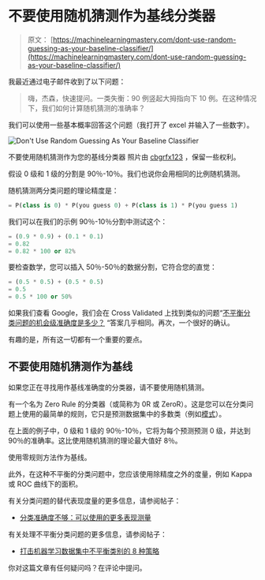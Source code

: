 # 不要使用随机猜测作为基线分类器

> 原文： [https://machinelearningmastery.com/dont-use-random-guessing-as-your-baseline-classifier/](https://machinelearningmastery.com/dont-use-random-guessing-as-your-baseline-classifier/)

我最近通过电子邮件收到了以下问题：

> 嗨，杰森，快速提问。一类失衡：90 例竖起大拇指向下 10 例。在这种情况下，我们如何计算随机猜测的准确率？

我们可以使用一些基本概率回答这个问题（我打开了 excel 并输入了一些数字）。

![Don't Use Random Guessing As Your Baseline Classifier](img/785ff78c162b78fabe10fb6476919d35.jpg)

不要使用随机猜测作为您的基线分类器
照片由 [cbgrfx123](https://www.flickr.com/photos/72005145@N00/5600978712) ，保留一些权利。

假设 0 级和 1 级的分割是 90％-10％。我们也说你会用相同的比例随机猜测。

随机猜测两分类问题的理论精度是：

```py
= P(class is 0) * P(you guess 0) + P(class is 1) * P(you guess 1)
```

我们可以在我们的示例 90％-10％分割中测试这个：

```py
= (0.9 * 0.9) + (0.1 * 0.1)
= 0.82
= 0.82 * 100 or 82%
```

要检查数学，您可以插入 50％-50％的数据分割，它符合您的直觉：

```py
= (0.5 * 0.5) + (0.5 * 0.5)
= 0.5
= 0.5 * 100 or 50%
```

如果我们查看 Google，我们会在 Cross Validated 上找到类似的问题“[不平衡分类问题的机会级准确度是多少？](http://stats.stackexchange.com/questions/148149/what-is-the-chance-level-accuracy-in-unbalanced-classification-problems) “答案几乎相同。再次，一个很好的确认。

有趣的是，所有这一切都有一个重要的要点。

## 不要使用随机猜测作为基线

如果您正在寻找用作基线准确度的分类器，请不要使用随机猜测。

有一个名为 Zero Rule 的分类器（或简称为 0R 或 ZeroR）。这是您可以在分类问题上使用的最简单的规则，它只是预测数据集中的多数类（例如[模式](https://en.wikipedia.org/wiki/Mode_(statistics))）。

在上面的例子中，0 级和 1 级的 90％-10％，它将为每个预测预测 0 级，并达到 90％的准确率。这比使用随机猜测的理论最大值好 8％。

使用零规则方法作为基线。

此外，在这种不平衡的分类问题中，您应该使用除精度之外的度量，例如 Kappa 或 ROC 曲线下的面积。

有关分类问题的替代表现度量的更多信息，请参阅帖子：

*   [分类准确度不够：可以使用的更多表现测量](http://machinelearningmastery.com/classification-accuracy-is-not-enough-more-performance-measures-you-can-use/)

有关处理不平衡分类问题的更多信息，请参阅帖子：

*   [打击机器学习数据集中不平衡类别的 8 种策略](http://machinelearningmastery.com/tactics-to-combat-imbalanced-classes-in-your-machine-learning-dataset/)

你对这篇文章有任何疑问吗？在评论中提问。